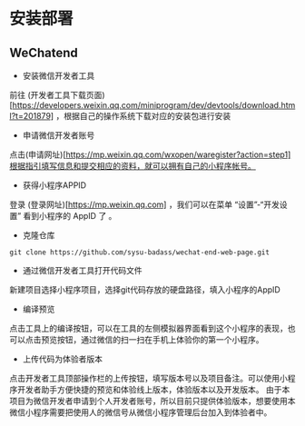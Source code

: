 # 安装部署

## WeChatend

* 安装微信开发者工具

前往 (开发者工具下载页面)[https://developers.weixin.qq.com/miniprogram/dev/devtools/download.html?t=201879] ，根据自己的操作系统下载对应的安装包进行安装

* 申请微信开发者账号

点击(申请网址)[https://mp.weixin.qq.com/wxopen/waregister?action=step1]根据指引填写信息和提交相应的资料，就可以拥有自己的小程序帐号。

* 获得小程序APPID

登录 (登录网址)[https://mp.weixin.qq.com] ，我们可以在菜单 “设置”-“开发设置” 看到小程序的 AppID 了 。

* 克隆仓库

```
git clone https://github.com/sysu-badass/wechat-end-web-page.git
```

* 通过微信开发者工具打开代码文件

新建项目选择小程序项目，选择git代码存放的硬盘路径，填入小程序的AppID

* 编译预览

点击工具上的编译按钮，可以在工具的左侧模拟器界面看到这个小程序的表现，也可以点击预览按钮，通过微信的扫一扫在手机上体验你的第一个小程序。

* 上传代码为体验者版本

点击开发者工具顶部操作栏的上传按钮，填写版本号以及项目备注。可以使用小程序开发者助手方便快捷的预览和体验线上版本，体验版本以及开发版本。
由于本项目为微信开发者申请到个人开发者账号，所以目前只提供体验版本，想要使用本微信小程序需要把使用人的微信号从微信小程序管理后台加入到体验者中。

